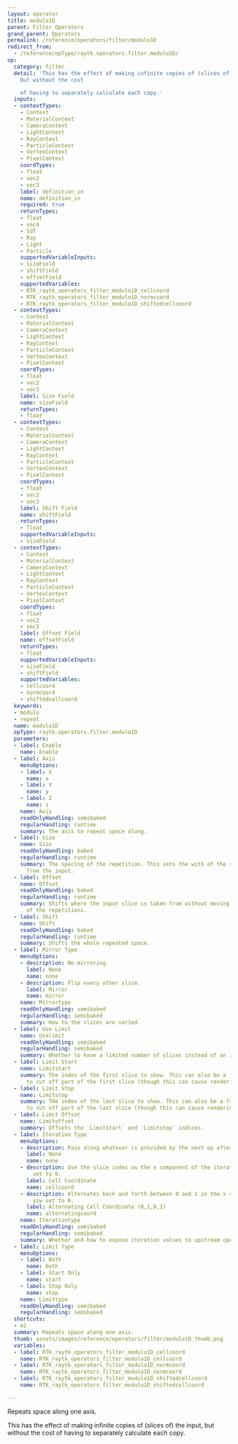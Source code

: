 ```yaml
---
layout: operator
title: modulo1D
parent: Filter Operators
grand_parent: Operators
permalink: /reference/operators/filter/modulo1D
redirect_from:
  - /reference/opType/raytk.operators.filter.modulo1D/
op:
  category: filter
  detail: 'This has the effect of making infinite copies of (slices of) the input,
    but without the cost

    of having to separately calculate each copy.'
  inputs:
  - contextTypes:
    - Context
    - MaterialContext
    - CameraContext
    - LightContext
    - RayContext
    - ParticleContext
    - VertexContext
    - PixelContext
    coordTypes:
    - float
    - vec2
    - vec3
    label: definition_in
    name: definition_in
    required: true
    returnTypes:
    - float
    - vec4
    - Sdf
    - Ray
    - Light
    - Particle
    supportedVariableInputs:
    - sizeField
    - shiftField
    - offsetField
    supportedVariables:
    - RTK_raytk_operators_filter_modulo1D_cellcoord
    - RTK_raytk_operators_filter_modulo1D_normcoord
    - RTK_raytk_operators_filter_modulo1D_shiftedcellcoord
  - contextTypes:
    - Context
    - MaterialContext
    - CameraContext
    - LightContext
    - RayContext
    - ParticleContext
    - VertexContext
    - PixelContext
    coordTypes:
    - float
    - vec2
    - vec3
    label: Size Field
    name: sizeField
    returnTypes:
    - float
  - contextTypes:
    - Context
    - MaterialContext
    - CameraContext
    - LightContext
    - RayContext
    - ParticleContext
    - VertexContext
    - PixelContext
    coordTypes:
    - float
    - vec2
    - vec3
    label: Shift Field
    name: shiftField
    returnTypes:
    - float
    supportedVariableInputs:
    - sizeField
  - contextTypes:
    - Context
    - MaterialContext
    - CameraContext
    - LightContext
    - RayContext
    - ParticleContext
    - VertexContext
    - PixelContext
    coordTypes:
    - float
    - vec2
    - vec3
    label: Offset Field
    name: offsetField
    returnTypes:
    - float
    supportedVariableInputs:
    - sizeField
    - shiftField
    supportedVariables:
    - cellcoord
    - normcoord
    - shiftedcellcoord
  keywords:
  - modulo
  - repeat
  name: modulo1D
  opType: raytk.operators.filter.modulo1D
  parameters:
  - label: Enable
    name: Enable
  - label: Axis
    menuOptions:
    - label: X
      name: x
    - label: Y
      name: y
    - label: Z
      name: z
    name: Axis
    readOnlyHandling: semibaked
    regularHandling: runtime
    summary: The axis to repeat space along.
  - label: Size
    name: Size
    readOnlyHandling: baked
    regularHandling: runtime
    summary: The spacing of the repetition. This sets the with of the slice taken
      from the input.
  - label: Offset
    name: Offset
    readOnlyHandling: baked
    regularHandling: runtime
    summary: Shifts where the input slice is taken from without moving the position
      of the repetitions.
  - label: Shift
    name: Shift
    readOnlyHandling: baked
    regularHandling: runtime
    summary: Shifts the whole repeated space.
  - label: Mirror Type
    menuOptions:
    - description: No mirroring.
      label: None
      name: none
    - description: Flip every other slice.
      label: Mirror
      name: mirror
    name: Mirrortype
    readOnlyHandling: semibaked
    regularHandling: semibaked
    summary: How to the slices are varied.
  - label: Use Limit
    name: Uselimit
    readOnlyHandling: semibaked
    regularHandling: semibaked
    summary: Whether to have a limited number of slices instead of an infinite series.
  - label: Limit Start
    name: Limitstart
    summary: The index of the first slice to show. This can also be a fractional value
      to cut off part of the first slice (though this can cause rendering issues).
  - label: Limit Stop
    name: Limitstop
    summary: THe index of the last slice to show. This can also be a fractional value
      to cut off part of the last slice (though this can cause rendering issues).
  - label: Limit Offset
    name: Limitoffset
    summary: Offsets the `Limitstart` and `Limitstop` indices.
  - label: Iteration Type
    menuOptions:
    - description: Pass along whatever is provided by the next op after this one.
      label: None
      name: none
    - description: Use the slice index as the x component of the iteration, with yzw
        set to 0.
      label: Cell Coordinate
      name: cellcoord
    - description: Alternates back and forth between 0 and 1 in the x component, with
        yzw set to 0.
      label: Alternating Cell Coordinate (0,1,0,1)
      name: alternatingcoord
    name: Iterationtype
    readOnlyHandling: semibaked
    regularHandling: semibaked
    summary: Whether and how to expose iteration values to upstream operators.
  - label: Limit Type
    menuOptions:
    - label: Both
      name: both
    - label: Start Only
      name: start
    - label: Stop Only
      name: stop
    name: Limittype
    readOnlyHandling: semibaked
    regularHandling: semibaked
  shortcuts:
  - m1
  summary: Repeats space along one axis.
  thumb: assets/images/reference/operators/filter/modulo1D_thumb.png
  variables:
  - label: RTK_raytk_operators_filter_modulo1D_cellcoord
    name: RTK_raytk_operators_filter_modulo1D_cellcoord
  - label: RTK_raytk_operators_filter_modulo1D_normcoord
    name: RTK_raytk_operators_filter_modulo1D_normcoord
  - label: RTK_raytk_operators_filter_modulo1D_shiftedcellcoord
    name: RTK_raytk_operators_filter_modulo1D_shiftedcellcoord

---
```



Repeats space along one axis.

This has the effect of making infinite copies of (slices of) the input, but without the cost
of having to separately calculate each copy.